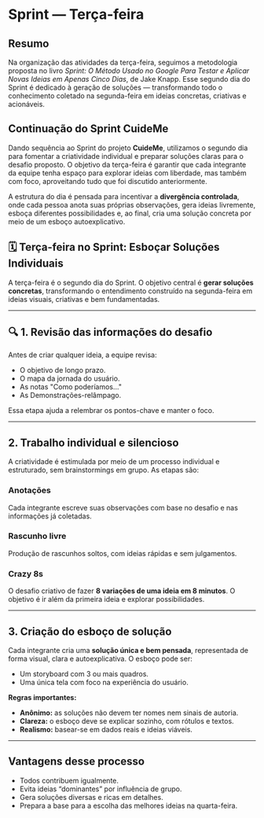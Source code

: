 # Sprint — Terça-feira

## Resumo

Na organização das atividades da terça-feira, seguimos a metodologia proposta no livro *Sprint: O Método Usado no Google Para Testar e Aplicar Novas Ideias em Apenas Cinco Dias*, de Jake Knapp. Esse segundo dia do Sprint é dedicado à geração de soluções — transformando todo o conhecimento coletado na segunda-feira em ideias concretas, criativas e acionáveis.

## Continuação do Sprint CuideMe

Dando sequência ao Sprint do projeto **CuideMe**, utilizamos o segundo dia para fomentar a criatividade individual e preparar soluções claras para o desafio proposto. O objetivo da terça-feira é garantir que cada integrante da equipe tenha espaço para explorar ideias com liberdade, mas também com foco, aproveitando tudo que foi discutido anteriormente.

A estrutura do dia é pensada para incentivar a **divergência controlada**, onde cada pessoa anota suas próprias observações, gera ideias livremente, esboça diferentes possibilidades e, ao final, cria uma solução concreta por meio de um esboço autoexplicativo.

## 🗓️ Terça-feira no Sprint: Esboçar Soluções Individuais

A terça-feira é o segundo dia do Sprint. O objetivo central é **gerar soluções concretas**, transformando o entendimento construído na segunda-feira em ideias visuais, criativas e bem fundamentadas.

---

## 🔍 1. Revisão das informações do desafio

Antes de criar qualquer ideia, a equipe revisa:

- O objetivo de longo prazo.
- O mapa da jornada do usuário.
- As notas "Como poderíamos..."
- As Demonstrações-relâmpago.

Essa etapa ajuda a relembrar os pontos-chave e manter o foco.

---

## 2. Trabalho individual e silencioso

A criatividade é estimulada por meio de um processo individual e estruturado, sem brainstormings em grupo. As etapas são:

### Anotações
Cada integrante escreve suas observações com base no desafio e nas informações já coletadas.

### Rascunho livre
Produção de rascunhos soltos, com ideias rápidas e sem julgamentos.

### Crazy 8s
O desafio criativo de fazer **8 variações de uma ideia em 8 minutos**. O objetivo é ir além da primeira ideia e explorar possibilidades.

---

## 3. Criação do esboço de solução

Cada integrante cria uma **solução única e bem pensada**, representada de forma visual, clara e autoexplicativa. O esboço pode ser:

- Um storyboard com 3 ou mais quadros.
- Uma única tela com foco na experiência do usuário.

**Regras importantes:**

- **Anônimo:** as soluções não devem ter nomes nem sinais de autoria.
- **Clareza:** o esboço deve se explicar sozinho, com rótulos e textos.
- **Realismo:** basear-se em dados reais e ideias viáveis.

---

## Vantagens desse processo

- Todos contribuem igualmente.
- Evita ideias “dominantes” por influência de grupo.
- Gera soluções diversas e ricas em detalhes.
- Prepara a base para a escolha das melhores ideias na quarta-feira.

